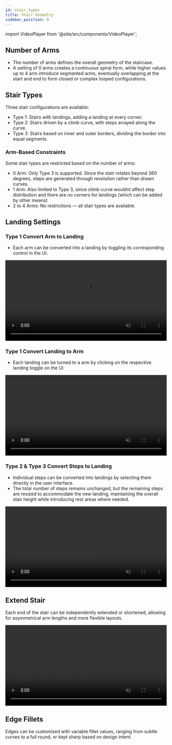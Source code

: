 ```yaml
---
id: stair_types
title: Stair Geometry
sidebar_position: 0
---
```


import VideoPlayer from '@site/src/components/VideoPlayer';

## Number of Arms

- The number of arms defines the overall geometry of the staircase. 
- A setting of 0 arms creates a continuous spiral form, while higher values up to 4 arm introduce segmented arms, eventually overlapping at the start and end to form closed or complex looped configurations.

<VideoPlayer src="/video/stair/arms.mp4" />


## Stair Types

Three stair configurations are available:

- Type 1: Stairs with landings, adding a landing at every corner.
- Type 2: Stairs driven by a climb curve, with steps arrayed along the curve.
- Type 3: Stairs based on inner and outer borders, dividing the border into equal segments.

<VideoPlayer src="/video/stair/stair_type.mp4" />


### Arm-Based Constraints

Some stair types are restricted based on the number of arms:
- 0 Arm: Only Type 3 is supported. Since the stair rotates beyond 360 degrees, steps are generated through revolution rather than drawn curves.
- 1 Arm: Also limited to Type 3, since climb curve wouldnt affect step distribution and there are no corners for landings (which can be added by other means)
- 2 to 4 Arms: No restrictions — all stair types are available.

##  Landing Settings

### Type 1 Convert Arm to Landing

- Each arm can be converted into a landing by toggling its corresponding control in the UI.

<video controls autoplay muted loop playsInline width="100%">
  <source src="/video/type_1.mp4" type="video/mp4" />
</video>


### Type 1 Convert Landing to Arm

- Each landing can be turned to a arm by clicking on the respective landing toggle on the UI

<video controls autoplay muted loop playsInline width="100%">
  <source src="/video/type_1.mp4" type="video/mp4" />
</video>


### Type 2 & Type 3 Convert Steps to Landing

- Individual steps can be converted into landings by selecting them directly in the user interface.
- The total number of steps remains unchanged, but the remaining steps are resized to accommodate the new landing, maintaining the overall stair height while introducing rest areas where needed.

<video controls autoplay muted loop playsInline width="100%">
  <source src="/video/type_1.mp4" type="video/mp4" />
</video>


## Extend Stair
Each end of the stair can be independently extended or shortened, allowing for asymmetrical arm lengths and more flexible layouts.

<video controls autoplay muted loop playsInline width="100%">
  <source src="/video/type_1.mp4" type="video/mp4" />
</video>


## Edge Fillets
Edges can be customized with variable fillet values, ranging from subtle curves to a full round, or kept sharp based on design intent.


<VideoPlayer src="/video/stair/fillet_edge.mp4" />

